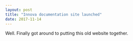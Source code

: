 ```yaml
---
layout: post
title: "Innova documentation site launched"
date: 2017-11-14
---
```


Well. Finally got around to putting this old website together. 
